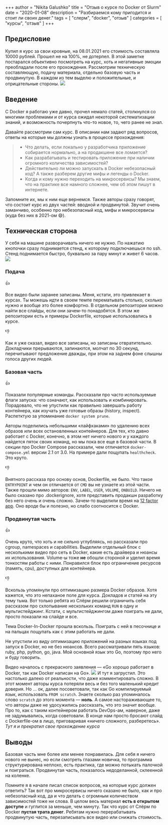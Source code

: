 +++
author = "Nikita Galushko"
title = "Отзыв о курсе по Docker от Slurm"
date = "2020-01-08"
description = "Разбираемся кому пригодится и стоит ли своих денег."
tags = [
    "слерм",
    "docker",
    "отзыв"
]
categories = [
    "курсы",
    "отзыв"
]
+++
## Предисловие
Купил я курс за свои кровные, на 08.01.2021 его стоимость составляла 10000 рублей. Прошел не на 100%, не дотерпел. В этой заметке постарался объективно посмотреть на курс, хоть и негативные эмоции преобладали после его прохождения. Рассмотрим техническую составляющую, подачу материала, отдельно базовую часть и продвинутую. В каждом из тем выделю и положительные, и отрицательные стороны.
![](/img/slurm_docker/1.png)
## Введение
С Docker я работаю уже давно, прочел немало статей, столкнулся со многими проблемами и от курса ожидал некоторой систематизации знаний, и возможность почерпнуть что-то новое, то, чего ранее не знал.

Давайте рассмотрим сам курс. В описании нам задают ряд вопросов, ответы на которые мы должны узнать в процессе прохождения:   
>  - Что делать, если локально у разработчика приложение собирается нормально, а на продакшене все ломается?    
>  - Как разрабатывать и тестировать приложение при наличии огромного количества зависимостей?    
>  - Действительно ли можно запускать в Docker небезопасный код? А также разберем другие мифы и легенды о Docker.    
>  - Когда и кому нужно переходить на микросервисы? Мы знаем, что на практике все намного сложнее, чем об этом пишут в интернете.  

Запомните их, мы к ним еще вернемся. Также авторы сразу говорят, что состоит курс из двух частей: вводной и продвинутой. Звучит очень заманчиво, особенно про небезопасный код, мифы и микросервисы (куда без них в 2021-ом 😄).

## Техническая сторона
У себя на машине разворачивать ничего не нужно. По нажатию кнопочки сразу поднимается стенд, к которому подключаешься по ssh. Стенд поднимается быстро, буквально за пару минут и живет 6 часов. 
![](/img/slurm_docker/2.png)

### Подача
:+1:

Все видео были заранее записаны. Меня, кстати, это привлекает в курсах. Ты можешь идти в своем темпе перематывать столько, сколько нужно и вообще это более комфортно. В отдельном репозитории можно найти все слайды, если они зачем-то понадобятся. В этом же репозитории есть и примеры Dockerfile, которые использовались в курсе.

:-1:

Как я уже сказал, видео все записаны, но записаны отвратительно. Докладчики прерываются, запинаются, молчат по 30 секунд, перечитывают предложение дважды, при этом на заднем фоне слышны голоса других людей. 

### Базовая часть
:+1:

Показали популярные команды. Рассказали про часто используемые флаги запуска: что означают, как использовать и комбинировать. Порадовало, что не упустили как правильно завершать работу контейнера, как изучать уже готовые образы (history, inspect). Распетктую за упоминание `docker system prune`. 

Авторы поделились небольшими «лайфхаками» по удалению всех образов или всех остановленных контейнеров.
Для тех, кто давно работает с Docker, конечно, в этом нет ничего нового и у каждого найдется пяток своих команд, но мы пока все еще в базовой части.
В секции про Docker Compose рассказали, чем отличается `docker-compose.yml` версии 2.1 от 3.0. На примере дали пощупать `healthcheck`. Это круто.

:-1:

Внятного рассказа про основу основ, Dockerfile, не было. Что такое `ENTRYPOINT` и чем он отличается от `CMD` вы не узнаете из этой части. Также прошли мимо авторов: `ENV`, `LABEL`, `USER`, `VOLUME`, `ONBUILD`. Ничего не было сказано про .dockerignore, хотя представить продакшн разработку без него очень и очень сложно.
Зачем-то выделили время на [12 factor app](https://12factor.net). Оно вроде бы и полезно, но слабо соотносится с Docker.

### Продвинутая часть
:+1:

Очень круто, что хоть и не сильно углубляясь, но рассказали про cgroup, namespaces и capabilities. Выделили отдельный блок с несколькими видео про сеть в Docker, какие есть драйвера и нюансы их использования. Volume-ы тоже **не** обошли стороной и уделил время тонкостям работы с ними. Понравился блок про ограничение ресурсов (память, cpu), доступных для контейнера.

:-1:

Вскользь упомянули про оптимизацию размера Docker образов. Хотя кажется, что это непаханое поле для курса. Докладов и статей на эту тему тьма. Вот только ребята из Слёрм решили ограничить себя рассказом про схлопывание нескольких команд `RUN` в одну и мультистейджинг. Кстати, с мультистейджингом даже поиграть не дали, просто показали на слайде и все.

Тема Docker-In-Docker прошла вскользь. Поиграть с ней в песочнице и на пальцах пощупать как с этим работать не дали.

Не упустили из виду оптимизацию приложений на разных языках под запуск в Docker, но не без нюансов. Всего рассматривали пять языков: ruby, php, python, go, java. Мой основной язык это Go, поэтому про него и буду говорить.

Видео началось с прекрасного заявления — «Go хорошо работает в Docker, так как Docker написан на Go». 
![](/img/slurm_docker/facepalm.jpg)
И тут я загрустил. Это настолько далеко от реальности, что даже комментировать сложно. В этот момент авторы курса потеряли весь и без того маленький кредит доверия. Но … ок, далее посоветовали, так как Go компилируемый язык, использовать `FROM scratch`. Знаете сколько раз упоминалось слово `scratch` до этого момента — **ноль**. А самое настораживающее то, что авторы даже не удосужились рассказать, что это значит вообще. Про то, как с таким контейнером работать DevOps-ам, наверное, даже не задумывались, когда советовали. В конце нам просто бросают слайд с Dockerfile-ом в лицо, приговаривая «ничего сложного, разберетесь». _Тут я и прекратил свое прохождение курса_

## Выводы
Базовая часть мне более или менее понравилась. Для себя я ничего нового не вынес, но если смотреть глазами новичка, то программа структурирована неплохо, есть практика, где можно потыкать палочкой и поиграться. 
Продвинутая часть, показалось недоделанной, склеенной на коленке.

Помните я в начале писал список вопросов, на которые курс должен ответить? Так вот про микросервисы ничего сказано не было, как и про небезопасный код, да и что делать с огромным количеством зависимостей тоже ни слова.
В целом весь материал **есть в открытом доступе** и гуглится за меньше, чем минуту. Так что курс от Слёрм по Docker **пустая трата денег**. Ребятам нужно перерабатывать продвинутую часть, перезаписывать все видео или снижать стоимость.

